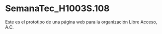 # SemanaTec_H1003S.108

Este es el prototipo de una página web para la organización Libre Acceso, A.C.
